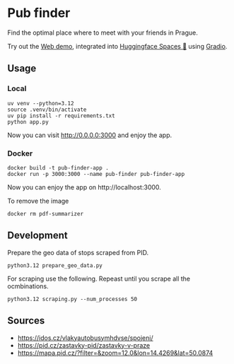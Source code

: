 # Pub finder
Find the optimal place where to meet with your friends in Prague.

Try out the [Web demo](https://huggingface.co/spaces/hermanda/pub-finder), integrated into [Huggingface Spaces 🤗](https://huggingface.co/spaces) using [Gradio](https://github.com/gradio-app/gradio). 

## Usage

### Local
```
uv venv --python=3.12
source .venv/bin/activate
uv pip install -r requirements.txt
python app.py
```
Now you can visit http://0.0.0.0:3000 and enjoy the app.

### Docker
```
docker build -t pub-finder-app .
docker run -p 3000:3000 --name pub-finder pub-finder-app
```
Now you can enjoy the app on http://localhost:3000. 

To remove the image
```
docker rm pdf-summarizer
```


## Development
Prepare the geo data of stops scraped from PID.
```
python3.12 prepare_geo_data.py 
```

For scraping use the following. Repeast until you scrape all the ocmbinations. 
```
python3.12 scraping.py --num_processes 50
```

## Sources
- https://idos.cz/vlakyautobusymhdvse/spojeni/
- https://pid.cz/zastavky-pid/zastavky-v-praze
- https://mapa.pid.cz/?filter=&zoom=12.0&lon=14.4269&lat=50.0874